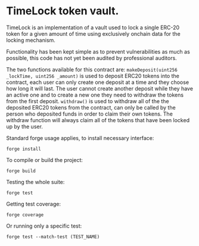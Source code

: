 # TimeLock token vault.

TimeLock is an implementation of a vault used to lock a single ERC-20 token for a given amount of time using exclusively onchain data for the locking mechanism.

Functionality has been kept simple as to prevent vulnerabilities as much as possible, this code has not yet been audited by professional auditors.

The two functions available for this contract are: 
`makeDeposit(uint256 _lockTime, uint256 _amount)` is used to deposit ERC20 tokens into the contract, each user can only create one deposit at a time and they choose how long it will last. The user cannot create another deposit while they have an active one and to create a new one they need to withdraw the tokens from the first deposit.
`withdraw()` is used to withdraw all of the the deposited ERC20 tokens from the contract, can only be called by the person who deposited funds in order to claim their own tokens.
The withdraw function will always claim all of the tokens that have been locked up by the user.

Standard forge usage applies, to install necessary interface:
```
forge install
```
To compile or build the project:
```
forge build
```
Testing the whole suite: 
```
forge test
```
Getting test coverage:
```
forge coverage
```
Or running only a specific test:
```
forge test --match-test (TEST_NAME)
```


